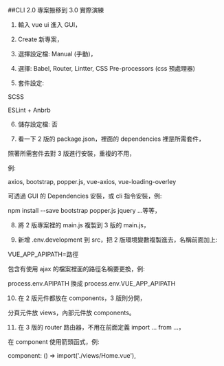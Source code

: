 ##CLI 2.0 專案搬移到 3.0 實際演練

1. 輸入 vue ui 進入 GUI，

2. Create 新專案，

3. 選擇設定檔: Manual (手動)，

4. 選擇: Babel, Router, Lintter, CSS Pre-processors (css 預處理器)

5. 套件設定:

SCSS

ESLint + Anbrb

6. 儲存設定檔: 否

7. 看一下 2 版的 package.json，裡面的 dependencies 裡是所需套件，

照著所需套件去對 3 版進行安裝，重複的不用，

例:

axios, bootstrap, popper.js, vue-axios, vue-loading-overley

可透過 GUI 的 Dependencies 安裝，或 cli 指令安裝，例:

npm install --save bootstrap popper.js jquery ...等等，

8. 將 2 版專案裡的 main.js 複製到 3 版的 main.js，

9. 新增 .env.development 到 src，把 2 版環境變數複製進去，名稱前面加上:

VUE_APP_APIPATH=路徑

包含有使用 ajax 的檔案裡面的路徑名稱要更換，例:

process.env.APIPATH 換成 process.env.VUE_APP_APIPATH

10. 在 2 版元件都放在 components，3 版則分開，

分頁元件放 views，內部元件放 components。

11. 在 3 版的 router 路由器，不用在前面定義 import ... from ...，

在 component 使用箭頭函式，例:

component: () => import('./views/Home.vue'),
